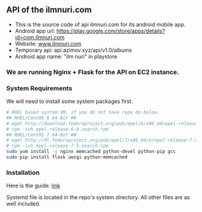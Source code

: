 ## API of the ilmnuri.com
* This is the source code of api ilmnuri.com for its android mobile app.
* Android app url: https://play.google.com/store/apps/details?id=com.ilmnuri.com
* Website: www.ilmnuri.com
* Temporary api: api.azimov.xyz/api/v1.0/albums
* Android app name: "ilm nuri" in playstore

###  We are running Nginx + Flask for the API on EC2 instance. 

### System Requirements
We will need to install some system packages first.

```bash
# RHEL based system VM, if you do not have repo do below.
## RHEL/CentOS 6 64-Bit ##
# wget http://download.fedoraproject.org/pub/epel/6/x86_64/epel-release-6-8.noarch.rpm
# rpm -ivh epel-release-6-8.noarch.rpm
## RHEL/CentOS 7 64-Bit ##
# wget http://dl.fedoraproject.org/pub/epel/7/x86_64/e/epel-release-7-5.noarch.rpm
# rpm -ivh epel-release-7-5.noarch.rpm
sudo yum install -y nginx memcached python-devel python-pip gcc 
sudo pip install flask uwsgi python-memcached 
```
### Installation

Here is the guide: [link](https://www.digitalocean.com/community/tutorials/how-to-serve-flask-applications-with-uwsgi-and-nginx-on-centos-7)

Systemd file is located in the repo's system directory. 
All other files are as well included. 


